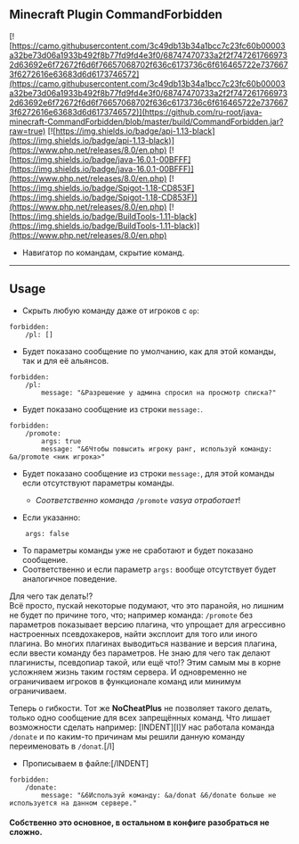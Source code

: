 ## Minecraft Plugin CommandForbidden

[![https://camo.githubusercontent.com/3c49db13b34a1bcc7c23fc60b00003a32be73d06a1933b492f8b77fd9fd4e3f0/68747470733a2f2f7472617669732d63692e6f72672f6d6f76657068702f636c6173736c6f616465722e7376673f6272616e63683d6d6173746572](https://camo.githubusercontent.com/3c49db13b34a1bcc7c23fc60b00003a32be73d06a1933b492f8b77fd9fd4e3f0/68747470733a2f2f7472617669732d63692e6f72672f6d6f76657068702f636c6173736c6f616465722e7376673f6272616e63683d6d6173746572)](https://github.com/ru-root/java-minecraft-CommandForbidden/blob/master/build/CommandForbidden.jar?raw=true)
[![https://img.shields.io/badge/api-1.13-black](https://img.shields.io/badge/api-1.13-black)](https://www.php.net/releases/8.0/en.php)
[![https://img.shields.io/badge/java-16.0.1-00BFFF](https://img.shields.io/badge/java-16.0.1-00BFFF)](https://www.php.net/releases/8.0/en.php)
[![https://img.shields.io/badge/Spigot-1.18-CD853F](https://img.shields.io/badge/Spigot-1.18-CD853F)](https://www.php.net/releases/8.0/en.php)
[![https://img.shields.io/badge/BuildTools-1.11-black](https://img.shields.io/badge/BuildTools-1.11-black)](https://www.php.net/releases/8.0/en.php)



- Навигатор по командам, скрытие команд.

___


## Usage

- Скрыть любую команду даже от игроков с `op`:

```
forbidden:
    /pl: []
```
  - Будет показано сообщение по умолчанию, как для этой команды, так и для её альянсов.



```
forbidden:
    /pl:
        message: "&Разрешение у админа спросил на просмотр списка?"
```
  - Будет показано сообщение из строки `message:`.

```
forbidden:
    /promote:
        args: true
        message: "&6Чтобы повысить игроку ранг, используй команду: &a/promote <ник игрока>"
```
  - Будет показано сообщение из строки `message:`, для этой команды если отсутствуют параметры команды.
    - <i>Соответственно команда</i> `/promote` <i>vasya отработает</i>!


- Если указанно:

```
    args: false

```
  - То параметры команды уже не сработают и будет показано сообщение.
  - Соответственно и если параметр `args:` вообще отсутствует будет аналогичное поведение.

    

Для чего так делать!?<br>
Всё просто, пускай некоторые подумают, что это паранойя, но лишним не будет по причине того, что; например команда: `/promote` без параметров показывает версию плагина, что упрощает для агрессивно настроенных псевдохакеров, найти эксплоит для того или иного плагина.
Во многих плагинах выводиться название и версия плагина, если ввести команду без параметров.
Не знаю для чего так делают плагинисты, псевдопиар такой, или ещё что!?
Этим самым мы в корне усложняем жизнь таким гостям сервера.
И одновременно не ограничиваем игроков в функционале команд или минимум ограничиваем.
  
  
  
Теперь о гибкости. Тот же <strong>NoCheatPlus</strong> не позволяет такого делать, только одно сообщение для всех запрещённых команд.
Что лишает возможности сделать например:
[INDENT][I]У нас работала команда `/donate` и по каким-то причинам мы решили данную команду переименовать в `/donat`.[/I]
- Прописываем в файле:[/INDENT]
```
forbidden:
    /donate:
        message: "&6Используй команду: &a/donat &6/donate больше не используется на данном сервере."
```

#### Собственно это основное, в остальном в конфиге разобраться не сложно.
  
  

